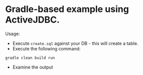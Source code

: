 # Gradle-based example using ActiveJDBC.
Usage:

*  Execute `create.sql` against your DB - this will create a table. 
*  Execute the following command: 

```
gradle clean build run
```
* Examine the output


